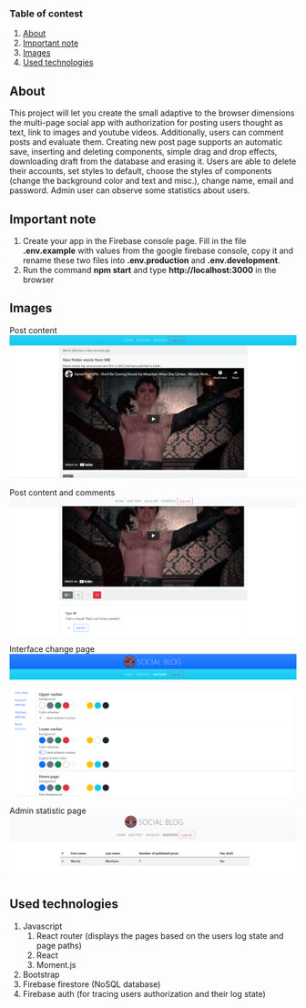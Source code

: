 ### Table of contest
1. [About](#about)
2. [Important note](#important-note)
2. [Images](#images)
3. [Used technologies](#used-technologies)

<a name="about"></a>

## About

This project will let you create the small adaptive to the browser dimensions the multi-page social app with authorization for posting users thought as text, link to images and youtube videos.
Additionally, users can comment posts and evaluate them. 
Creating new post page supports an automatic save, inserting and deleting components, simple drag and drop effects, downloading draft from the database and erasing it.
Users are able to delete their accounts, set styles to default, choose the styles of components (change the background color and text and misc.), change name, email and password.
Admin user can observe some statistics about users.

<a name="important-note"></a>

## Important note
 1. Create your app in the Firebase console page. Fill in the file **.env.example** with values from the google firebase console, copy it and rename these two files into **.env.production** and **.env.development**.
 2. Run the command **npm start** and type **http://localhost:3000** in the browser


<a name="images"></a>

## Images ##

Post content
![Post](src/img/Screenshot%202021-09-22%20213532.png)

Post content and comments
![Post and comments](src/img/Screenshot%202021-09-22%20213742.png)

Interface change page
![Interface change](src/img/Screenshot%202021-09-22%20213130.png)

Admin statistic page
![statistics](src/img/Screenshot%202021-09-22%20213810.png)

<a name="used-technologies"></a>

## Used technologies
1. Javascript
    1. React router (displays the pages based on the users log state and page paths)
    2. React
    3. Moment.js
2. Bootstrap
3. Firebase firestore (NoSQL database)
4. Firebase auth (for tracing users authorization and their log state)